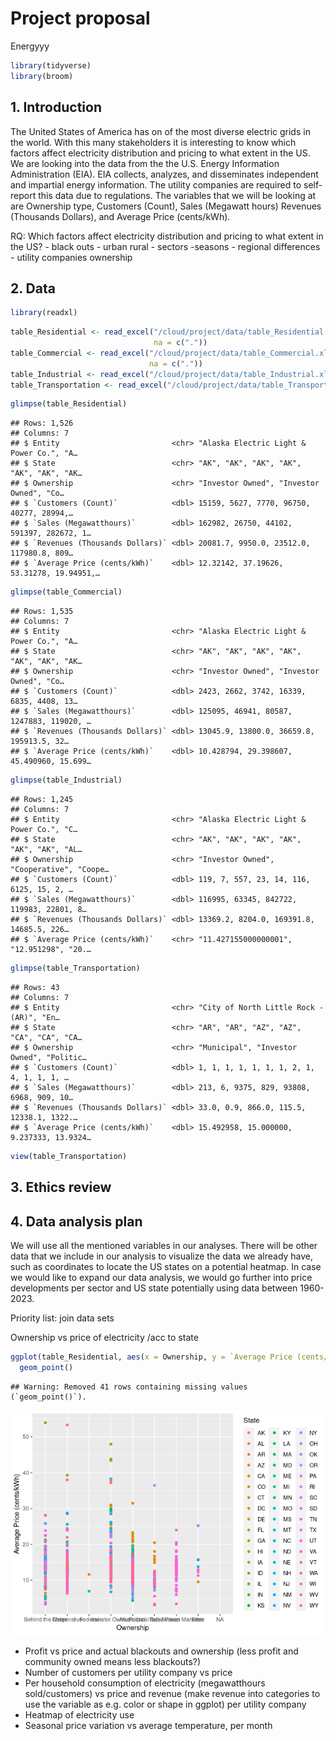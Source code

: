 Project proposal
================
Energyyy

``` r
library(tidyverse)
library(broom)
```

## 1. Introduction

The United States of America has on of the most diverse electric grids
in the world. With this many stakeholders it is interesting to know
which factors affect electricity distribution and pricing to what extent
in the US. We are looking into the data from the the U.S. Energy
Information Administration (EIA). EIA collects, analyzes, and
disseminates independent and impartial energy information. The utility
companies are required to self-report this data due to regulations. The
variables that we will be looking at are Ownership type, Customers
(Count), Sales (Megawatt hours) Revenues (Thousands Dollars), and
Average Price (cents/kWh).

RQ: Which factors affect electricity distribution and pricing to what
extent in the US? - black outs - urban rural - sectors -seasons -
regional differences - utility companies ownership

## 2. Data

``` r
library(readxl)
```

``` r
table_Residential <- read_excel("/cloud/project/data/table_Residential.xlsx",
                                na = c("."))
table_Commercial <- read_excel("/cloud/project/data/table_Commercial.xlsx",
                               na = c("."))
table_Industrial <- read_excel("/cloud/project/data/table_Industrial.xlsx")
table_Transportation <- read_excel("/cloud/project/data/table_Transportation.xlsx")
```

``` r
glimpse(table_Residential)
```

    ## Rows: 1,526
    ## Columns: 7
    ## $ Entity                         <chr> "Alaska Electric Light & Power Co.", "A…
    ## $ State                          <chr> "AK", "AK", "AK", "AK", "AK", "AK", "AK…
    ## $ Ownership                      <chr> "Investor Owned", "Investor Owned", "Co…
    ## $ `Customers (Count)`            <dbl> 15159, 5627, 7770, 96750, 40277, 28994,…
    ## $ `Sales (Megawatthours)`        <dbl> 162982, 26750, 44102, 591397, 282672, 1…
    ## $ `Revenues (Thousands Dollars)` <dbl> 20081.7, 9950.0, 23512.0, 117980.8, 809…
    ## $ `Average Price (cents/kWh)`    <dbl> 12.32142, 37.19626, 53.31278, 19.94951,…

``` r
glimpse(table_Commercial)
```

    ## Rows: 1,535
    ## Columns: 7
    ## $ Entity                         <chr> "Alaska Electric Light & Power Co.", "A…
    ## $ State                          <chr> "AK", "AK", "AK", "AK", "AK", "AK", "AK…
    ## $ Ownership                      <chr> "Investor Owned", "Investor Owned", "Co…
    ## $ `Customers (Count)`            <dbl> 2423, 2662, 3742, 16339, 6835, 4408, 13…
    ## $ `Sales (Megawatthours)`        <dbl> 125095, 46941, 80587, 1247883, 119020, …
    ## $ `Revenues (Thousands Dollars)` <dbl> 13045.9, 13800.0, 36659.8, 195913.5, 32…
    ## $ `Average Price (cents/kWh)`    <dbl> 10.428794, 29.398607, 45.490960, 15.699…

``` r
glimpse(table_Industrial)
```

    ## Rows: 1,245
    ## Columns: 7
    ## $ Entity                         <chr> "Alaska Electric Light & Power Co.", "C…
    ## $ State                          <chr> "AK", "AK", "AK", "AK", "AK", "AK", "AL…
    ## $ Ownership                      <chr> "Investor Owned", "Cooperative", "Coope…
    ## $ `Customers (Count)`            <dbl> 119, 7, 557, 23, 14, 116, 6125, 15, 2, …
    ## $ `Sales (Megawatthours)`        <dbl> 116995, 63345, 842722, 119983, 22801, 8…
    ## $ `Revenues (Thousands Dollars)` <dbl> 13369.2, 8204.0, 169391.8, 14685.5, 226…
    ## $ `Average Price (cents/kWh)`    <chr> "11.427155000000001", "12.951298", "20.…

``` r
glimpse(table_Transportation)
```

    ## Rows: 43
    ## Columns: 7
    ## $ Entity                         <chr> "City of North Little Rock - (AR)", "En…
    ## $ State                          <chr> "AR", "AR", "AZ", "AZ", "CA", "CA", "CA…
    ## $ Ownership                      <chr> "Municipal", "Investor Owned", "Politic…
    ## $ `Customers (Count)`            <dbl> 1, 1, 1, 1, 1, 1, 1, 2, 1, 4, 1, 1, 1, …
    ## $ `Sales (Megawatthours)`        <dbl> 213, 6, 9375, 829, 93808, 6968, 909, 10…
    ## $ `Revenues (Thousands Dollars)` <dbl> 33.0, 0.9, 866.0, 115.5, 12338.1, 1322.…
    ## $ `Average Price (cents/kWh)`    <dbl> 15.492958, 15.000000, 9.237333, 13.9324…

``` r
view(table_Transportation)
```

## 3. Ethics review

## 4. Data analysis plan

We will use all the mentioned variables in our analyses. There will be
other data that we include in our analysis to visualize the data we
already have, such as coordinates to locate the US states on a potential
heatmap. In case we would like to expand our data analysis, we would go
further into price developments per sector and US state potentially
using data between 1960-2023.

Priority list: join data sets

Ownership vs price of electricity /acc to state

``` r
ggplot(table_Residential, aes(x = Ownership, y = `Average Price (cents/kWh)`, color = State)) +
  geom_point()
```

    ## Warning: Removed 41 rows containing missing values (`geom_point()`).

![](proposal_files/figure-gfm/ownership-average-price-state-1.png)<!-- -->

- Profit vs price and actual blackouts and ownership (less profit and
  community owned means less blackouts?)
- Number of customers per utility company vs price
- Per household consumption of electricity (megawatthours
  sold/customers) vs price and revenue (make revenue into categories to
  use the variable as e.g. color or shape in ggplot) per utility company
- Heatmap of electricity use
- Seasonal price variation vs average temperature, per month
